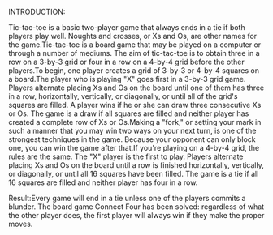 INTRODUCTION:

  Tic-tac-toe is a basic two-player game that always ends in a tie if both players play well. Noughts and crosses, or Xs and Os, are other names for the game.Tic-tac-toe is a board game that may be played on a computer or through a number of mediums. The aim of tic-tac-toe is to obtain three in a row on a 3-by-3 grid or four in a row on a 4-by-4 grid before the other players.To begin, one player creates a grid of 3-by-3 or 4-by-4 squares on a board.The player who is playing "X" goes first in a 3-by-3 grid game. Players alternate placing Xs and Os on the board until one of them has three in a row, horizontally, vertically, or diagonally, or until all of the grid's squares are filled. A player wins if he or she can draw three consecutive Xs or Os. The game is a draw if all squares are filled and neither player has created a complete row of Xs or Os.Making a "fork," or setting your mark in such a manner that you may win two ways on your next turn, is one of the strongest techniques in the game. Because your opponent can only block one, you can win the game after that.If you're playing on a 4-by-4 grid, the rules are the same. The "X" player is the first to play. Players alternate placing Xs and Os on the board until a row is finished horizontally, vertically, or diagonally, or until all 16 squares have been filled. The game is a tie if all 16 squares are filled and neither player has four in a row.

Result:Every game will end in a tie unless one of the players commits a blunder. The board game Connect Four has been solved: regardless of what the other player does, the first player will always win if they make the proper moves.
